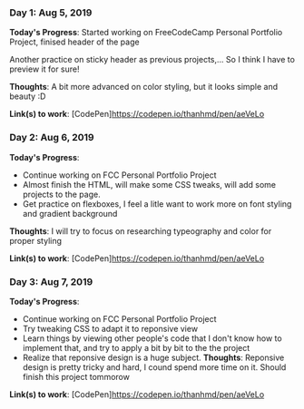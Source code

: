 <!-- # 100 Days Of Code - Log

### Day 0: February 30, 2016 (Example 1)
##### (delete me or comment me out)

**Today's Progress**: Fixed CSS, worked on canvas functionality for the app.

**Thoughts:** I really struggled with CSS, but, overall, I feel like I am slowly getting better at it. Canvas is still new for me, but I managed to figure out some basic functionality.

**Link to work:** [Calculator App](http://www.example.com)

### Day 0: February 30, 2016 (Example 2)
##### (delete me or comment me out)

**Today's Progress**: Fixed CSS, worked on canvas functionality for the app.

**Thoughts**: I really struggled with CSS, but, overall, I feel like I am slowly getting better at it. Canvas is still new for me, but I managed to figure out some basic functionality.

**Link(s) to work**: [Calculator App](http://www.example.com)


### Day 1: June 27, Monday

**Today's Progress**: I've gone through many exercises on FreeCodeCamp.

**Thoughts** I've recently started coding, and it's a great feeling when I finally solve an algorithm challenge after a lot of attempts and hours spent.

**Link(s) to work**
1. [Find the Longest Word in a String](https://www.freecodecamp.com/challenges/find-the-longest-word-in-a-string)
2. [Title Case a Sentence](https://www.freecodecamp.com/challenges/title-case-a-sentence)
 -->

### Day 1: Aug 5, 2019

**Today's Progress**: Started working on FreeCodeCamp Personal Portfolio Project, finised header of the page

Another practice on sticky header as previous projects,... So I think I have to preview it for sure!

**Thoughts**: A bit more advanced on color styling, but it looks simple and beauty :D

**Link(s) to work**: [CodePen]https://codepen.io/thanhmd/pen/aeVeLo

### Day 2: Aug 6, 2019

**Today's Progress**:
- Continue working on FCC Personal Portfolio Project
- Almost finish the HTML, will make some CSS tweaks, will add some projects to the page.
- Get practice on flexboxes, I feel a litle want to work more on font styling and gradient background

**Thoughts**: I will try to focus on researching typeography and color for proper styling

**Link(s) to work**: [CodePen]https://codepen.io/thanhmd/pen/aeVeLo

### Day 3: Aug 7, 2019

**Today's Progress**:
- Continue working on FCC Personal Portfolio Project
- Try tweaking CSS to adapt it to reponsive view
- Learn things by viewing other people's code that I don't know how to implement that, and try to apply a bit by bit to the the project
- Realize that reponsive design is a huge subject.
**Thoughts**: Reponsive design is pretty tricky and hard, I cound spend more time on it.
Should finish this project tommorow

**Link(s) to work**: [CodePen]https://codepen.io/thanhmd/pen/aeVeLo